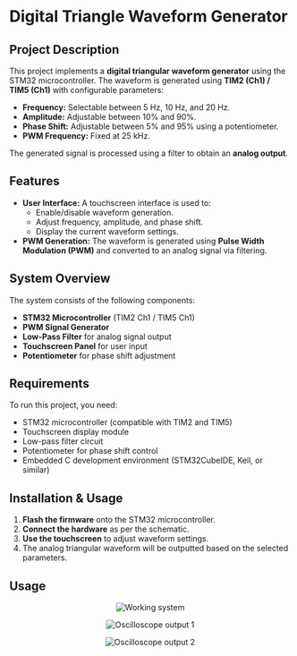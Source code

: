 # Digital Triangle Waveform Generator

## Project Description
This project implements a **digital triangular waveform generator** using the STM32 microcontroller. The waveform is generated using **TIM2 (Ch1) / TIM5 (Ch1)** with configurable parameters:
- **Frequency:** Selectable between 5 Hz, 10 Hz, and 20 Hz.
- **Amplitude:** Adjustable between 10% and 90%.
- **Phase Shift:** Adjustable between 5% and 95% using a potentiometer.
- **PWM Frequency:** Fixed at 25 kHz.

The generated signal is processed using a filter to obtain an **analog output**.

## Features
- **User Interface:** A touchscreen interface is used to:
  - Enable/disable waveform generation.
  - Adjust frequency, amplitude, and phase shift.
  - Display the current waveform settings.
- **PWM Generation:** The waveform is generated using **Pulse Width Modulation (PWM)** and converted to an analog signal via filtering.

## System Overview
The system consists of the following components:
- **STM32 Microcontroller** (TIM2 Ch1 / TIM5 Ch1)
- **PWM Signal Generator**
- **Low-Pass Filter** for analog signal output
- **Touchscreen Panel** for user input
- **Potentiometer** for phase shift adjustment

## Requirements
To run this project, you need:
- STM32 microcontroller (compatible with TIM2 and TIM5)
- Touchscreen display module
- Low-pass filter circuit
- Potentiometer for phase shift control
- Embedded C development environment (STM32CubeIDE, Keil, or similar)

## Installation & Usage
1. **Flash the firmware** onto the STM32 microcontroller.
2. **Connect the hardware** as per the schematic.
3. **Use the touchscreen** to adjust waveform settings.
4. The analog triangular waveform will be outputted based on the selected parameters.

## Usage
<p align="center">
  <img src="https://imgur.com/a/mSVBKxJ" alt="Working system">
</p>

<p align="center">
  <img src="https://imgur.com/a/WUiSe4I" alt="Oscilloscope output 1">
</p>

<p align="center">
  <img src="https://imgur.com/a/6OgwV2T" alt="Oscilloscope output 2">
</p>





